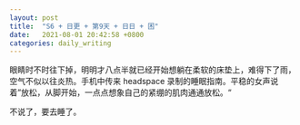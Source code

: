 ```yaml
---
layout: post
title:  "S6 + 日更 + 第9天 + 日日 + 困"
date:   2021-08-01 20:42:58 +0800
categories: daily_writing
---
```


眼睛时不时往下掉，明明才八点半就已经开始想躺在柔软的床垫上，难得下了雨，空气不似以往炎热。手机中传来 headspace 录制的睡眠指南。平稳的女声说着”放松，从脚开始，一点点想象自己的紧绷的肌肉通通放松。“

不说了，要去睡了。
